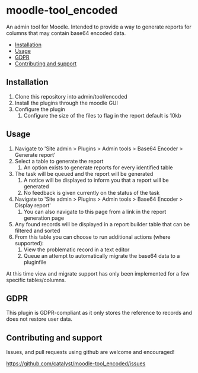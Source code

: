 # moodle-tool_encoded
An admin tool for Moodle. Intended to provide a way to generate reports for columns that may contain base64 encoded data.

* [Installation](#installation)
* [Usage](#usage)
* [GDPR](#gdpr)
* [Contributing and support](#contributing-and-support)

## Installation
1. Clone this repository into admin/tool/encoded
2. Install the plugins through the moodle GUI
3. Configure the plugin
    1. Configure the size of the files to flag in the report default is 10kb

## Usage
1. Navigate to 'Site admin > Plugins > Admin tools > Base64 Encoder > Generate report'
2. Select a table to generate the report
   1. An option exists to generate reports for every identified table
3. The task will be queued and the report will be generated
   1. A notice will be displayed to inform you that a report will be generated
   2. No feedback is given currently on the status of the task
4. Navigate to 'Site admin > Plugins > Admin tools > Base64 Encoder > Display report'
   1. You can also navigate to this page from a link in the report generation page
5. Any found records will be displayed in a report builder table that can be filtered and sorted
6. From this table you can choose to run additional actions (where supported):
   1. View the problematic record in a text editor
   2. Queue an attempt to automatically migrate the base64 data to a pluginfile

At this time view and migrate support has only been implemented for a few specific tables/columns.

## GDPR
This plugin is GDPR-compliant as it only stores the reference to records and does not restore user data.

Contributing and support
-----------------------
Issues, and pull requests using github are welcome and encouraged!

https://github.com/catalyst/moodle-tool_encoded/issues
